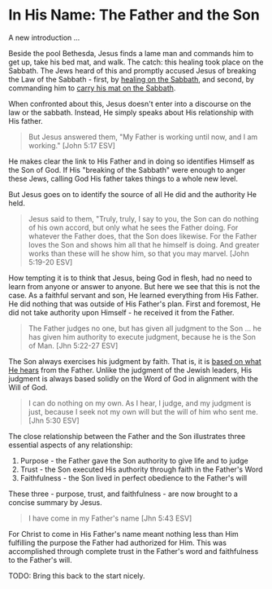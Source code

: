 In His Name: The Father and the Son
===================================

A new introduction ...

Beside the pool Bethesda, Jesus finds a lame man and commands him to get up, take his bed mat, and walk. The catch: this healing took place on the Sabbath. The Jews heard of this and promptly accused Jesus of breaking the Law of the Sabbath - first, by [healing on the Sabbath][5], and second, by commanding him to [carry his mat on the Sabbath][6].

When confronted about this, Jesus doesn't enter into a discourse on the law or the sabbath. Instead, He simply speaks about His relationship with His father.

> But Jesus answered them, "My Father is working until now, and I am working." [John 5:17 ESV]

He makes clear the link to His Father and in doing so identifies Himself as the Son of God. If His "breaking of the Sabbath" were enough to anger these Jews, calling God His father takes things to a whole new level.

But Jesus goes on to identify the source of all He did and the authority He held.

> Jesus said to them, "Truly, truly, I say to you, the Son can do nothing of his own accord, but only what he sees the Father doing. For whatever the Father does, that the Son does likewise. For the Father loves the Son and shows him all that he himself is doing. And greater works than these will he show him, so that you may marvel. [John 5:19-20 ESV]

How tempting it is to think that Jesus, being God in flesh, had no need to learn from anyone or answer to anyone. But here we see that this is not the case. As a faithful servant and son, He learned everything from His Father. He did nothing that was outside of His Father's plan. First and foremost, He did not take authority upon Himself - he received it from the Father.

> The Father judges no one, but has given all judgment to the Son ... he has given him authority to execute judgment, because he is the Son of Man. [Jhn 5:22-27 ESV]

The Son always exercises his judgment by faith. That is, it is [based on what He hears][7] from the Father. Unlike the judgment of the Jewish leaders, His judgment is always based solidly on the Word of God in alignment with the Will of God.

> I can do nothing on my own. As I hear, I judge, and my judgment is just, because I seek not my own will but the will of him who sent me. [Jhn 5:30 ESV]

The close relationship between the Father and the Son illustrates three essential aspects of any relationship:

1. Purpose - the Father gave the Son authority to give life and to judge
2. Trust - the Son executed His authority through faith in the Father's Word
3. Faithfulness - the Son lived in perfect obedience to the Father's will

These three - purpose, trust, and faithfulness - are now brought to a concise summary by Jesus.

> I have come in my Father's name [Jhn 5:43 ESV]

For Christ to come in His Father's name meant nothing less than Him fulfilling the purpose the Father had authorized for Him. This was accomplished through complete trust in the Father's word and faithfulness to the Father's will.


TODO: Bring this back to the start nicely.


[1]: http://www.blueletterbible.org/Bible.cfm?b=Mat&c=21&t=KJV#s=950023
[2]: http://www.welcometohosanna.com/LIFE_OF_JESUS/036_Ministry16JourneyToJerusalem.htm
[3]: http://www.blueletterbible.org/Bible.cfm?b=Mat&c=5&t=ESV#s=934017
[4]: http://www.blueletterbible.org/Bible.cfm?b=Mat&c=15&t=ESV#s=944009
[5]: http://www.blueletterbible.org/Bible.cfm?b=Mat&c=12&t=ESV#s=941010 
[6]: http://www.blueletterbible.org/Bible.cfm?b=Jhn&c=5&t=ESV#s=1002010
[7]: http://www.blueletterbible.org/Bible.cfm?b=Rom&c=10&t=ESV#s=1056017
[8]: http://www.blueletterbible.org/Bible.cfm?b=Mat&c=7&t=ESV#s=936028
[9]: http://www.blueletterbible.org/Bible.cfm?b=Mar&c=1&t=ESV#s=958027
[10]: http://www.blueletterbible.org/Bible.cfm?b=Jhn&c=5&t=ESV#s=1002032
